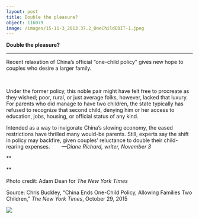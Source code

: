 ```yaml
---
layout: post
title: Double the pleasure?
object: 116079
image: /images/15-11-3_2013.37.2_OneChildEDIT-1.jpeg
---
```

**Double the pleasure?**

****

Recent relaxation of China’s official “one-child policy” gives new hope to couples who desire a larger family. 

 

Under the former policy, this noble pair might have felt free to procreate as they wished; poor, rural, or just average folks, however, lacked that luxury. For parents who did manage to have two children, the state typically has refused to recognize that second child, denying him or her access to education, jobs, housing, or official status of any kind. 

Intended as a way to invigorate China’s slowing economy, the eased restrictions have thrilled many would-be parents. Still, experts say the shift in policy may backfire, given couples’ reluctance to double their child-rearing expenses.        *—Diane Richard, writer, November 3*

**

**

Photo credit: Adam Dean for *The New York Times*

Source: Chris Buckley, “China Ends One-Child Policy, Allowing Families Two Children,”
 *The New York Times*, October 29, 2015

![]({{siteurl.base}}/images/15-11-3_2013.37.2_OneChildEDIT-1.jpeg)
